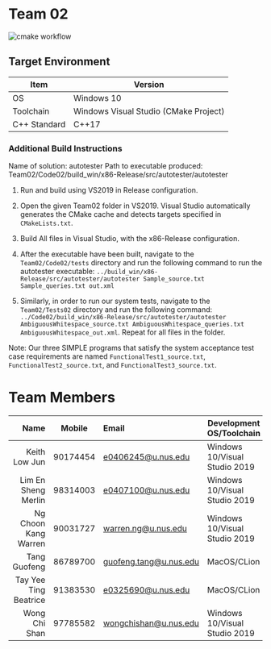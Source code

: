 # Team 02

![cmake workflow](https://github.com/nus-cs3203/21s1-cp-spa-team-02//actions/workflows/cmake.yml/badge.svg)

## Target Environment

Item | Version
-|-
OS | Windows 10
Toolchain | Windows Visual Studio (CMake Project)
C++ Standard | C++17

### Additional Build Instructions

Name of solution: autotester
Path to executable produced: Team02/Code02/build_win/x86-Release/src/autotester/autotester

1. Run and build using VS2019 in Release configuration.

2. Open the given Team02 folder in VS2019. Visual Studio automatically generates the CMake cache and detects targets specified in `CMakeLists.txt`.

3. Build All files in Visual Studio, with the x86-Release configuration.

4. After the executable have been built, navigate to the `Team02/Code02/tests` directory and run the following command to run the autotester executable: `../build_win/x86-Release/src/autotester/autotester Sample_source.txt Sample_queries.txt out.xml`

5. Similarly, in order to run our system tests, navigate to the `Team02/Tests02` directory and run the following command: `../Code02/build_win/x86-Release/src/autotester/autotester AmbiguousWhitespace_source.txt AmbiguousWhitespace_queries.txt AmbiguousWhitespace_out.xml`. Repeat for all files in the folder.

Note: Our three SIMPLE programs that satisfy the system acceptance test case requirements are named `FunctionalTest1_source.txt`, `FunctionalTest2_source.txt`, and `FunctionalTest3_source.txt`.

# Team Members

Name | Mobile | Email | Development OS/Toolchain
-:|:-:|:-|-|
Keith Low Jun | 90174454 | e0406245@u.nus.edu | Windows 10/Visual Studio 2019
Lim En Sheng Merlin | 98314003 | e0407100@u.nus.edu | Windows 10/Visual Studio 2019
Ng Choon Kang Warren | 90031727 | warren.ng@u.nus.edu | Windows 10/Visual Studio 2019
Tang Guofeng | 86789700 | guofeng.tang@u.nus.edu | MacOS/CLion
Tay Yee Ting Beatrice | 91383530 | e0325690@u.nus.edu | MacOS/CLion
Wong Chi Shan | 97785582 | wongchishan@u.nus.edu | Windows 10/Visual Studio 2019
